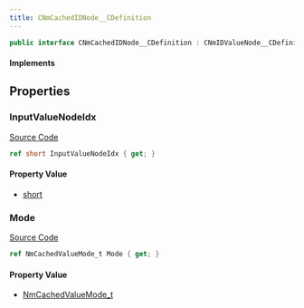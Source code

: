 ```yaml
---
title: CNmCachedIDNode__CDefinition
---
```


```csharp
public interface CNmCachedIDNode__CDefinition : CNmIDValueNode__CDefinition, CNmValueNode__CDefinition, CNmGraphNode__CDefinition, ISchemaClass<CNmGraphNode__CDefinition>, ISchemaClass<CNmValueNode__CDefinition>, ISchemaClass<CNmIDValueNode__CDefinition>, ISchemaClass<CNmCachedIDNode__CDefinition>, ISchemaField, ISchemaClass, INativeHandle
```

#### Implements

## Properties

### InputValueNodeIdx

[Source Code](https://github.com/swiftly-solution/swiftlys2/blob/main/managed/src/SwiftlyS2.Generated/Schemas/Interfaces/CNmCachedIDNode__CDefinition.cs#L17)

```csharp
ref short InputValueNodeIdx { get; }
```

#### Property Value

- [short](https://learn.microsoft.com/dotnet/api/system.int16)

### Mode

[Source Code](https://github.com/swiftly-solution/swiftlys2/blob/main/managed/src/SwiftlyS2.Generated/Schemas/Interfaces/CNmCachedIDNode__CDefinition.cs#L19)

```csharp
ref NmCachedValueMode_t Mode { get; }
```

#### Property Value

- [NmCachedValueMode_t](/docs/api/shared/schemadefinitions/nmcachedvaluemode_t)

